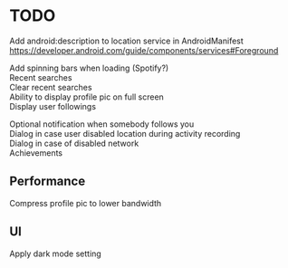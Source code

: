 # TODO

Add android:description to location service in AndroidManifest  
https://developer.android.com/guide/components/services#Foreground

Add spinning bars when loading (Spotify?)  
Recent searches  
Clear recent searches  
Ability to display profile pic on full screen  
Display user followings

Optional notification when somebody follows you  
Dialog in case user disabled location during activity recording  
Dialog in case of disabled network  
Achievements

## Performance

Compress profile pic to lower bandwidth

## UI

Apply dark mode setting  
